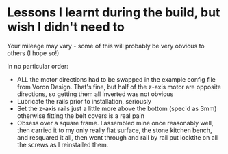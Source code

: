 # Lessons I learnt during the build, but wish I didn't need to
Your mileage may vary - some of this will probably be very obvious to others (I hope so!)

In no particular order:
- ALL the motor directions had to be swapped in the example config file from Voron Design. That's fine, but half of the z-axis motor are opposite directions, so getting them all inverted was not obvious
- Lubricate the rails prior to installation, seriously
- Set the z-axis rails just a little more above the bottom (spec'd as 3mm) otherwise fitting the belt covers is a real pain
- Obsess over a square frame. I assembled mine once reasonably well, then carried it to my only really flat surface, the stone kitchen bench, and resquared it all, then went through and rail by rail put locktite on all the screws as I reinstalled them.
